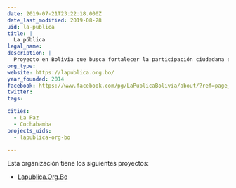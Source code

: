 ```yaml
---
date: 2019-07-21T23:22:18.000Z
date_last_modified: 2019-08-28
uid: la-publica
title: |
  La pública
legal_name: 
description: |
  Proyecto en Bolivia que busca fortalecer la participación ciudadana en redes sociales y fuera de ellas articulando el periodismo digital y el activismo.
org_type: 
website: https://lapublica.org.bo/
year_founded: 2014
facebook: https://www.facebook.com/pg/LaPublicaBolivia/about/?ref=page_internal
twitter: 
tags:

cities: 
  - La Paz
  - Cochabamba
projects_uids:
  - lapublica-org-bo

---
```


Esta organización tiene los siguientes proyectos:

- [Lapublica.Org.Bo](/proyectos/lapublica-org-bo)
